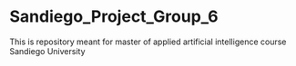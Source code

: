 # Sandiego_Project_Group_6
This is repository meant for master of applied artificial intelligence course Sandiego University
